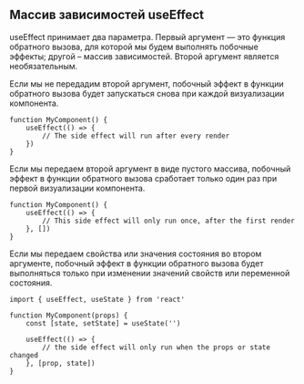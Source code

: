 ## Массив зависимостей useEffect

useEffect принимает два параметра. Первый аргумент — это функция обратного вызова, для которой мы будем выполнять побочные эффекты; другой – массив зависимостей. Второй аргумент является необязательным.

Если мы не передадим второй аргумент, побочный эффект в функции обратного вызова будет запускаться снова при каждой визуализации компонента.

```JS
function MyComponent() {  
	useEffect(() => {
		// The side effect will run after every render
	})
}
```

Если мы передаем второй аргумент в виде пустого массива, побочный эффект в функции обратного вызова сработает только один раз при первой визуализации компонента.

```JS
function MyComponent() {  
	useEffect(() => {
		// This side effect will only run once, after the first render
	}, [])
}
```

Если мы передаем свойства или значения состояния во втором аргументе, побочный эффект в функции обратного вызова будет выполняться только при изменении значений свойств или переменной состояния.

```JS
import { useEffect, useState } from 'react'

function MyComponent(props) {
	const [state, setState] = useState('')
	
	useEffect(() => {
		// the side effect will only run when the props or state changed
	}, [prop, state])
}
```